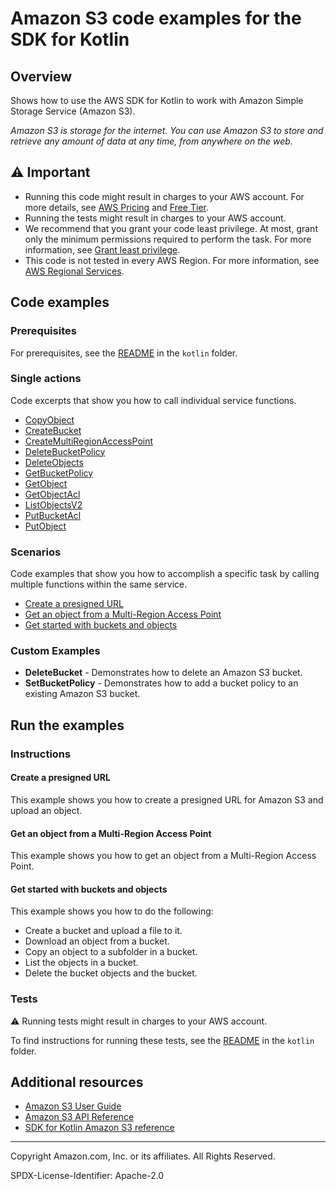 # Amazon S3 code examples for the SDK for Kotlin

## Overview

Shows how to use the AWS SDK for Kotlin to work with Amazon Simple Storage Service (Amazon S3).

<!--custom.overview.start-->
<!--custom.overview.end-->

_Amazon S3 is storage for the internet. You can use Amazon S3 to store and retrieve any amount of data at any time, from anywhere on the web._

## ⚠ Important

* Running this code might result in charges to your AWS account. For more details, see [AWS Pricing](https://aws.amazon.com/pricing/) and [Free Tier](https://aws.amazon.com/free/).
* Running the tests might result in charges to your AWS account.
* We recommend that you grant your code least privilege. At most, grant only the minimum permissions required to perform the task. For more information, see [Grant least privilege](https://docs.aws.amazon.com/IAM/latest/UserGuide/best-practices.html#grant-least-privilege).
* This code is not tested in every AWS Region. For more information, see [AWS Regional Services](https://aws.amazon.com/about-aws/global-infrastructure/regional-product-services).

<!--custom.important.start-->
<!--custom.important.end-->

## Code examples

### Prerequisites

For prerequisites, see the [README](../../README.md#Prerequisites) in the `kotlin` folder.


<!--custom.prerequisites.start-->
<!--custom.prerequisites.end-->

### Single actions

Code excerpts that show you how to call individual service functions.

- [CopyObject](src/main/kotlin/com/kotlin/s3/CopyObject.kt#L45)
- [CreateBucket](src/main/kotlin/com/kotlin/s3/CreateBucket.kt#L36)
- [CreateMultiRegionAccessPoint](src/main/kotlin/com/kotlin/s3/MrapExample.kt#L216)
- [DeleteBucketPolicy](src/main/kotlin/com/kotlin/s3/DeleteBucketPolicy.kt#L38)
- [DeleteObjects](src/main/kotlin/com/kotlin/s3/DeleteObjects.kt#L41)
- [GetBucketPolicy](src/main/kotlin/com/kotlin/s3/GetBucketPolicy.kt#L39)
- [GetObject](src/main/kotlin/com/kotlin/s3/GetObjectData.kt#L43)
- [GetObjectAcl](src/main/kotlin/com/kotlin/s3/GetAcl.kt#L39)
- [ListObjectsV2](src/main/kotlin/com/kotlin/s3/ListObjects.kt#L37)
- [PutBucketAcl](src/main/kotlin/com/kotlin/s3/SetAcl.kt#L45)
- [PutObject](src/main/kotlin/com/kotlin/s3/PutObject.kt#L43)

### Scenarios

Code examples that show you how to accomplish a specific task by calling multiple
functions within the same service.

- [Create a presigned URL](src/main/kotlin/com/kotlin/s3/PresigningExamples.kt)
- [Get an object from a Multi-Region Access Point](src/main/kotlin/com/kotlin/s3/MrapExample.kt)
- [Get started with buckets and objects](src/main/kotlin/com/kotlin/s3/S3Operations.kt)


<!--custom.examples.start-->

### Custom Examples

- **DeleteBucket** - Demonstrates how to delete an Amazon S3 bucket.
- **SetBucketPolicy** - Demonstrates how to add a bucket policy to an existing Amazon S3 bucket.
<!--custom.examples.end-->

## Run the examples

### Instructions


<!--custom.instructions.start-->
<!--custom.instructions.end-->



#### Create a presigned URL

This example shows you how to create a presigned URL for Amazon S3 and upload an object.


<!--custom.scenario_prereqs.s3_Scenario_PresignedUrl.start-->
<!--custom.scenario_prereqs.s3_Scenario_PresignedUrl.end-->


<!--custom.scenarios.s3_Scenario_PresignedUrl.start-->
<!--custom.scenarios.s3_Scenario_PresignedUrl.end-->

#### Get an object from a Multi-Region Access Point

This example shows you how to get an object from a Multi-Region Access Point.


<!--custom.scenario_prereqs.s3_GetObject_MRAP.start-->
<!--custom.scenario_prereqs.s3_GetObject_MRAP.end-->


<!--custom.scenarios.s3_GetObject_MRAP.start-->
<!--custom.scenarios.s3_GetObject_MRAP.end-->

#### Get started with buckets and objects

This example shows you how to do the following:

- Create a bucket and upload a file to it.
- Download an object from a bucket.
- Copy an object to a subfolder in a bucket.
- List the objects in a bucket.
- Delete the bucket objects and the bucket.

<!--custom.scenario_prereqs.s3_Scenario_GettingStarted.start-->
<!--custom.scenario_prereqs.s3_Scenario_GettingStarted.end-->


<!--custom.scenarios.s3_Scenario_GettingStarted.start-->
<!--custom.scenarios.s3_Scenario_GettingStarted.end-->

### Tests

⚠ Running tests might result in charges to your AWS account.


To find instructions for running these tests, see the [README](../../README.md#Tests)
in the `kotlin` folder.



<!--custom.tests.start-->
<!--custom.tests.end-->

## Additional resources

- [Amazon S3 User Guide](https://docs.aws.amazon.com/AmazonS3/latest/userguide/Welcome.html)
- [Amazon S3 API Reference](https://docs.aws.amazon.com/AmazonS3/latest/API/Welcome.html)
- [SDK for Kotlin Amazon S3 reference](https://sdk.amazonaws.com/kotlin/api/latest/s3/index.html)

<!--custom.resources.start-->
<!--custom.resources.end-->

---

Copyright Amazon.com, Inc. or its affiliates. All Rights Reserved.

SPDX-License-Identifier: Apache-2.0